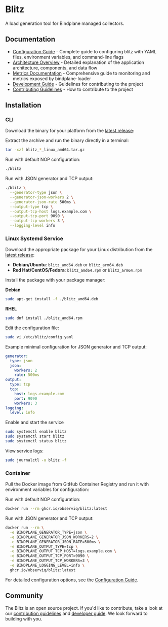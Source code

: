 # Blitz

A load generation tool for Bindplane managed collectors.

## Documentation

- [Configuration Guide](/docs/configuration.md) - Complete guide to configuring blitz with YAML files, environment variables, and command-line flags
- [Architecture Overview](/docs/architecture.md) - Detailed explanation of the application architecture, components, and data flow
- [Metrics Documentation](/docs/metrics.md) - Comprehensive guide to monitoring and metrics exposed by bindplane-loader
- [Development Guide](/docs/development.md) - Guidelines for contributing to the project
- [Contributing Guidelines](/docs/CONTRIBUTING.md) - How to contribute to the project

## Installation

### CLI

Download the binary for your platform from the [latest release](https://github.com/observiq/blitz/releases/latest):

Extract the archive and run the binary directly in a terminal:

```bash
tar -xzf blitz_*_linux_amd64.tar.gz
```

Run with default NOP configuration:

```bash
./blitz
```

Run with JSON generator and TCP output:

```bash
./blitz \
  --generator-type json \
  --generator-json-workers 2 \
  --generator-json-rate 500ms \
  --output-type tcp \
  --output-tcp-host logs.example.com \
  --output-tcp-port 9090 \
  --output-tcp-workers 3 \
  --logging-level info
```

### Linux Systemd Service

Download the appropriate package for your Linux distribution from the [latest release](https://github.com/observiq/blitz/releases/latest):

- **Debian/Ubuntu**: `blitz_amd64.deb` or `blitz_arm64.deb`
- **Red Hat/CentOS/Fedora**: `blitz_amd64.rpm` or `blitz_arm64.rpm`

Install the package with your package manager:

**Debian**

```bash
sudo apt-get install -f ./blitz_amd64.deb
```

**RHEL**

```bash
sudo dnf install ./blitz_amd64.rpm
```

Edit the configuration file:

```bash
sudo vi /etc/blitz/config.yaml
```

Example minimal configuration for JSON generator and TCP output:

```yaml
generator:
  type: json
  json:
    workers: 2
    rate: 500ms
output:
  type: tcp
  tcp:
    host: logs.example.com
    port: 9090
    workers: 3
logging:
  level: info
```

Enable and start the service

```bash
sudo systemctl enable blitz
sudo systemctl start blitz
sudo systemctl status blitz
```

View service logs:

```bash
sudo journalctl -u blitz -f
```

### Container

Pull the Docker image from GitHub Container Registry and run it with environment variables for configuration:

Run with default NOP configuration:

```bash
docker run --rm ghcr.io/observiq/blitz:latest
```

Run with JSON generator and TCP output:

```bash
docker run --rm \
  -e BINDPLANE_GENERATOR_TYPE=json \
  -e BINDPLANE_GENERATOR_JSON_WORKERS=2 \
  -e BINDPLANE_GENERATOR_JSON_RATE=500ms \
  -e BINDPLANE_OUTPUT_TYPE=tcp \
  -e BINDPLANE_OUTPUT_TCP_HOST=logs.example.com \
  -e BINDPLANE_OUTPUT_TCP_PORT=9090 \
  -e BINDPLANE_OUTPUT_TCP_WORKERS=3 \
  -e BINDPLANE_LOGGING_LEVEL=info \
  ghcr.io/observiq/blitz:latest
```

For detailed configuration options, see the [Configuration Guide](/docs/configuration.md).

## Community

The Blitz is an open source project. If you'd like to contribute, take a look at our [contribution guidelines](/docs/CONTRIBUTING.md) and [developer guide](/docs/development.md). We look forward to building with you.
